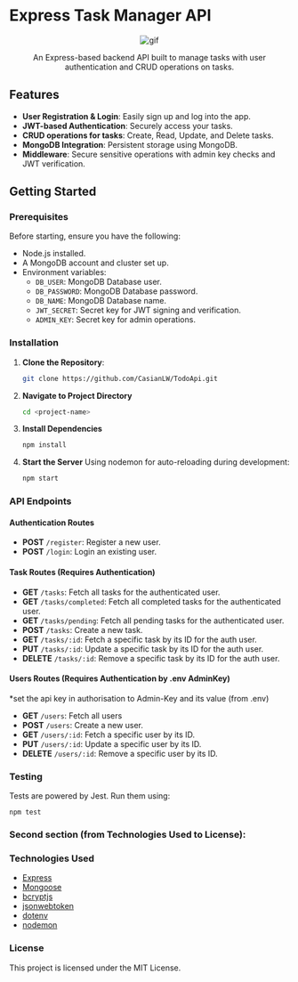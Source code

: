 # Express Task Manager API

<div align="center">
    <img src="https://media.giphy.com/media/znlSLQEFWmxI3XO9zP/giphy.gif" alt="gif" />
    <p>An Express-based backend API built to manage tasks with user authentication and CRUD operations on tasks.</p>
</div>

## Features

- **User Registration & Login**: Easily sign up and log into the app.
- **JWT-based Authentication**: Securely access your tasks.
- **CRUD operations for tasks**: Create, Read, Update, and Delete tasks.
- **MongoDB Integration**: Persistent storage using MongoDB.
- **Middleware**: Secure sensitive operations with admin key checks and JWT verification.

## Getting Started

### Prerequisites

Before starting, ensure you have the following:

- Node.js installed.
- A MongoDB account and cluster set up.
- Environment variables:
  - `DB_USER`: MongoDB Database user.
  - `DB_PASSWORD`: MongoDB Database password.
  - `DB_NAME`: MongoDB Database name.
  - `JWT_SECRET`: Secret key for JWT signing and verification.
  - `ADMIN_KEY`: Secret key for admin operations.

### Installation

1. **Clone the Repository**:

   ```bash
   git clone https://github.com/CasianLW/TodoApi.git
   ```

1. **Navigate to Project Directory**
   ```bash
   cd <project-name>
   ```
1. **Install Dependencies**

   ```bash
   npm install
   ```

1. **Start the Server**
   Using nodemon for auto-reloading during development:
   ```bash
   npm start
   ```

### API Endpoints

#### Authentication Routes

- **POST** `/register`: Register a new user.
- **POST** `/login`: Login an existing user.

#### Task Routes (Requires Authentication)

- **GET** `/tasks`: Fetch all tasks for the authenticated user.
- **GET** `/tasks/completed`: Fetch all completed tasks for the authenticated user.
- **GET** `/tasks/pending`: Fetch all pending tasks for the authenticated user.
- **POST** `/tasks`: Create a new task.
- **GET** `/tasks/:id`: Fetch a specific task by its ID for the auth user.
- **PUT** `/tasks/:id`: Update a specific task by its ID for the auth user.
- **DELETE** `/tasks/:id`: Remove a specific task by its ID for the auth user.

#### Users Routes (Requires Authentication by .env AdminKey)

\*set the api key in authorisation to Admin-Key and its value (from .env)

- **GET** `/users`: Fetch all users
- **POST** `/users`: Create a new user.
- **GET** `/users/:id`: Fetch a specific user by its ID.
- **PUT** `/users/:id`: Update a specific user by its ID.
- **DELETE** `/users/:id`: Remove a specific user by its ID.

### Testing

Tests are powered by Jest. Run them using:

```
npm test
```

### Second section (from Technologies Used to License):

### Technologies Used

- [Express](https://expressjs.com/)
- [Mongoose](https://mongoosejs.com/)
- [bcryptjs](https://www.npmjs.com/package/bcryptjs)
- [jsonwebtoken](https://www.npmjs.com/package/jsonwebtoken)
- [dotenv](https://www.npmjs.com/package/dotenv)
- [nodemon](https://www.npmjs.com/package/nodemon)

### License

This project is licensed under the MIT License.

